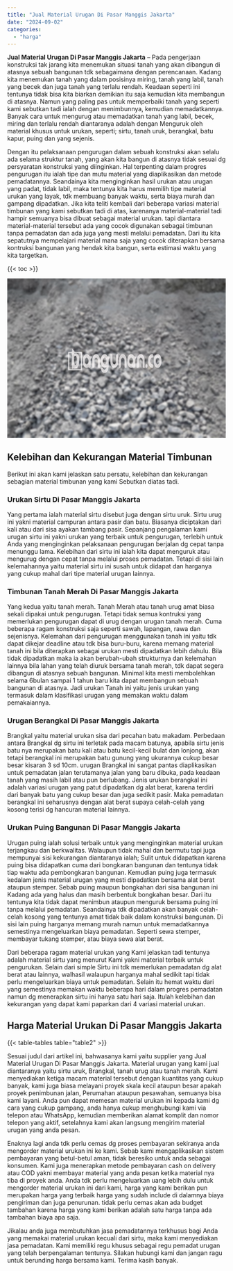 ```yaml
---
title: "Jual Material Urugan Di Pasar Manggis Jakarta"
date: "2024-09-02"
categories: 
  - "harga"
---
```


**Jual Material Urugan Di Pasar Manggis Jakarta** – Pada pengerjaan konstruksi tak jarang kita menemukan situasi tanah yang akan dibangun di atasnya sebuah bangunan tdk sebagaimana dengan perencanaan. Kadang kita menemukan tanah yang dalam posisinya miring, tanah yang labil, tanah yang becek dan juga tanah yang terlalu rendah. Keadaan seperti ini tentunya tidak bisa kita biarkan demikian itu saja kemudian kita membangun di atasnya. Namun yang paling pas untuk memperbaiki tanah yang seperti kami sebutkan tadi ialah dengan menimbunnya, kemudian memadatkannya. Banyak cara untuk mengurug atau memadatkan tanah yang labil, becek, miring dan terlalu rendah diantaranya adalah dengan Menguruk oleh material khusus untuk urukan, seperti; sirtu, tanah uruk, berangkal, batu kapur, puing dan yang sejenis.

Dengan itu pelaksanaan pengurugan dalam sebuah konstruksi akan selalu ada selama struktur tanah, yang akan kita bangun di atasnya tidak sesuai dg persyaratan konstruksi yang diinginkan. Hal terpenting dalam progres pengurugan itu ialah tipe dan mutu material yang diaplikasikan dan metode pemadatannya. Seandainya kita menginginkan hasil urukan atau urugan yang padat, tidak labil, maka tentunya kita harus memilih tipe material urukan yang layak, tdk membuang banyak waktu, serta biaya murah dan gampang dipadatkan. Jika kita teliti kembali dari beberapa variasi material timbunan yang kami sebutkan tadi di atas, karenanya material-material tadi hampir semuanya bisa dibuat sebagai material urukan. tapi diantara material-material tersebut ada yang cocok digunakan sebagai timbunan tanpa pemadatan dan ada juga yang mesti melalui pemadatan. Dari itu kita sepatutnya mempelajari material mana saja yang cocok diterapkan bersama kontruksi bangunan yang hendak kita bangun, serta estimasi waktu yang kita targetkan.

{{< toc >}}

![Jual Material Urugan Di Pasar Manggis Jakarta](/images/jual-urugan-25.png)

## Kelebihan dan Kekurangan Material Timbunan

Berikut ini akan kami jelaskan satu persatu, kelebihan dan kekurangan sebagian material timbunan yang kami Sebutkan diatas tadi.

### Urukan Sirtu Di Pasar Manggis Jakarta

Yang pertama ialah material sirtu disebut juga dengan sirtu uruk. Sirtu urug ini yakni material campuran antara pasir dan batu. Biasanya diciptakan dari kali atau dari sisa ayakan tambang pasir. Sepanjang pengalaman kami urugan sirtu ini yakni urukan yang terbaik untuk pengurugan, terlebih untuk Anda yang menginginkan pelaksanaan pengurugan berjalan dg cepat tanpa menunggu lama. Kelebihan dari sirtu ini ialah kita dapat menguruk atau mengurug dengan cepat tanpa melalui proses pemadatan. Tetapi di sisi lain kelemahannya yaitu material sirtu ini susah untuk didapat dan harganya yang cukup mahal dari tipe material urugan lainnya.

### Timbunan Tanah Merah Di Pasar Manggis Jakarta

Yang kedua yaitu tanah merah. Tanah Merah atau tanah urug amat biasa sekali dipakai untuk pengurugan. Tetapi tidak semua kontruksi yang memerlukan pengurugan dapat di urug dengan urugan tanah merah. Cuma beberapa ragam konstruksi saja seperti sawah, lapangan, rawa dan sejenisnya. Kelemahan dari pengurugan menggunakan tanah ini yaitu tdk dapat dikejar deadline atau tdk bisa buru-buru, karena memang material tanah ini bila diterapkan sebagai urukan mesti dipadatkan lebih dahulu. Bila tidak dipadatkan maka ia akan berubah-ubah strukturnya dan kelemahan lainnya bila lahan yang telah diuruk bersama tanah merah, tdk dapat segera dibangun di atasnya sebuah bangunan. Minimal kita mesti membolehkan selama 6bulan sampai 1 tahun baru kita dapat membangun sebuah bangunan di atasnya. Jadi urukan Tanah ini yaitu jenis urukan yang termasuk dalam klasifikasi urugan yang memakan waktu dalam pemakaiannya.

### Urugan Berangkal Di Pasar Manggis Jakarta

Brangkal yaitu material urukan sisa dari pecahan batu makadam. Perbedaan antara Brangkal dg sirtu ini terletak pada macam batunya, apabila sirtu jenis batu nya merupakan batu kali atau batu kecil-kecil bulat dan lonjong, akan tetapi berangkal ini merupakan batu gunung yang ukurannya cukup besar besar kisaran 3 sd 10cm. urugan Brangkal ini sangat pantas diaplikasikan untuk pemadatan jalan terutamanya jalan yang baru dibuka, pada keadaan tanah yang masih labil atau pun berlubang. Jenis urukan berangkal ini adalah variasi urugan yang patut dipadatkan dg alat berat, karena terdiri dari banyak batu yang cukup besar dan juga sedikit pasir. Maka pemadatan berangkal ini seharusnya dengan alat berat supaya celah-celah yang kosong terisi dg hancuran material lainnya.

### Urukan Puing Bangunan Di Pasar Manggis Jakarta

Urugan puing ialah solusi terbaik untuk yang menginginkan material urukan terjangkau dan berkwalitas. Walaupun tidak mahal dan bermutu tapi juga mempunyai sisi kekurangan diantaranya ialah; Sulit untuk didapatkan karena puing bisa didapatkan cuma dari bongkaran bangunan dan tentunya tidak tiap waktu ada pembongkaran bangunan. Kemudian puing juga termasuk kedalam jenis material urugan yang mesti dipadatkan bersama alat berat ataupun stemper. Sebab puing maupun bongkahan dari sisa bangunan ini Kadang ada yang halus dan masih berbentuk bongkahan besar. Dari itu tentunya kita tidak dapat menimbun ataupun menguruk bersama puing ini tanpa melalui pemadatan. Seandainya tdk dipadatkan akan banyak celah-celah kosong yang tentunya amat tidak baik dalam konstruksi bangunan. Di sisi lain puing harganya memang murah namun untuk memadatkannya semestinya mengeluarkan biaya pemadatan. Seperti sewa stemper, membayar tukang stemper, atau biaya sewa alat berat.

Dari beberapa ragam material urukan yang Kami jelaskan tadi tentunya adalah material sirtu yang menurut Kami yakni material terbaik untuk pengurukan. Selain dari simple Sirtu ini tdk memerlukan pemadatan dg alat berat atau lainnya, walhasil walaupun harganya mahal sedikit tapi tidak perlu mengeluarkan biaya untuk pemadatan. Selain itu hemat waktu dari yang semestinya memakan waktu beberapa hari dalam progres pemadatan namun dg menerapkan sirtu ini hanya satu hari saja. Itulah kelebihan dan kekurangan yang dapat kami paparkan dari 4 variasi material urukan.

## Harga Material Urukan Di Pasar Manggis Jakarta

{{< table-tables table="table2" >}}

Sesuai judul dari artikel ini, bahwasanya kami yaitu supplier yang Jual Material Urugan Di Pasar Manggis Jakarta. Material urugan yang kami jual diantaranya yaitu sirtu uruk, Brangkal, tanah urug atau tanah merah. Kami menyediakan ketiga macam material tersebut dengan kuantitas yang cukup banyak, kami juga biasa melayani proyek skala kecil ataupun besar apakah proyek penimbunan jalan, Perumahan ataupun pesawahan, semuanya bisa kami layani. Anda pun dapat memesan material urukan ini kepada kami dg cara yang cukup gampang, anda hanya cukup menghubungi kami via telepon atau WhatsApp, kemudian memberikan alamat komplit dan nomor telepon yang aktif, setelahnya kami akan langsung mengirim material urugan yang anda pesan.

Enaknya lagi anda tdk perlu cemas dg proses pembayaran sekiranya anda mengorder material urukan ini ke kami. Sebab kami mengaplikasikan sistem pembayaran yang betul-betul aman, tidak beresiko untuk anda sebagai konsumen. Kami juga menerapkan metode pembayaran cash on delivery atau COD yakni membayar material yang anda pesan ketika material nya tiba di proyek anda. Anda tdk perlu mengeluarkan uang lebih dulu untuk mengorder material urukan ini dari kami, harga yang kami berikan pun merupakan harga yang terbaik harga yang sudah include di dalamnya biaya pengiriman dan juga penurunan. tidak perlu cemas akan ada budget tambahan karena harga yang kami berikan adalah satu harga tanpa ada tambahan biaya apa saja.

Jikalau anda juga membutuhkan jasa pemadatannya terkhusus bagi Anda yang memakai material urukan kecuali dari sirtu, maka kami menyediakan jasa pemadatan. Kami memiliki regu khusus sebagai regu pemadat urugan yang telah berpengalaman tentunya. Silakan hubungi kami dan jangan ragu untuk berunding harga bersama kami. Terima kasih banyak.
